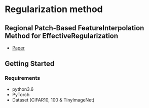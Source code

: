 # Regularization method

## Regional Patch-Based FeatureInterpolation Method for EffectiveRegularization
- [Paper](https://ieeexplore.ieee.org/document/9000503)

## Getting Started
### Requirements
* python3.6
* PyTorch
* Dataset (CIFAR10, 100 & TinyImageNet)
